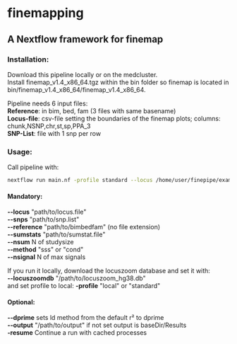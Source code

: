 # finemapping
## A Nextflow framework for finemap

### Installation:
Download this pipeline locally or on the medcluster.<br />
Install finemap_v1.4_x86_64.tgz within the bin folder so finemap is located in bin/finemap_v1.4_x86_64/finemap_v1.4_x86_64.<br />

Pipeline needs 6 input files:<br />
**Reference**: in bim, bed, fam (3 files with same basename)<br />
**Locus-file**: csv-file setting the boundaries of the finemap plots; columns: chunk,NSNP,chr,st,sp,PPA_3<br />
**SNP-List**: file with 1 snp per row<br />

### Usage:
Call pipeline with:<br />
```bash
nextflow run main.nf -profile standard --locus /home/user/finepipe/example/locusfile.sample --snps /home/user/finepipe/example/snplist.sample --reference /home/user/finepipe/example/GerNorItaSpa.chr3 --sumstats /home/user/finepipe/example/sumstats.sample --nsum 15743 --nsignal 1 --ld r2 --method sss -resume  
```
#### Mandatory:
**--locus** "path/to/locus.file"<br />
**--snps**  "path/to/snp.list"<br />
**--reference**   "path/to/bimbedfam" (no file extension)<br />
**--sumstats**  "path/to/sumstat.file"<br />
**--nsum**  N of studysize<br />
**--method**    "sss" or "cond"<br />
**--nsignal**   N of max signals<br />

If you run it locally, download the locuszoom database and set it with:<br />
**--locuszoomdb** "/path/to/locuszoom_hg38.db"<br />
and set profile to local:
**-profile**    "local" or "standard"<br />

#### Optional:
**--dprime**    sets ld method from the default r² to dprime<br />
**--output** "/path/to/output" if not set output is baseDir/Results<br />
**-resume** Continue a run with cached processes<br />

